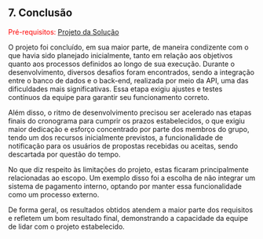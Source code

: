 ## 7. Conclusão

<span style="color:red">Pré-requisitos: <a href="6-Interface-Sistema.md"> Projeto da Solução</a></span>

O projeto foi concluído, em sua maior parte, de maneira condizente com o que havia sido planejado inicialmente, tanto em relação aos objetivos quanto aos processos definidos ao longo de sua execução. Durante o desenvolvimento, diversos desafios foram encontrados, sendo a integração entre o banco de dados e o back-end, realizada por meio da API, uma das dificuldades mais significativas. Essa etapa exigiu ajustes e testes contínuos da equipe para garantir seu funcionamento correto.

Além disso, o ritmo de desenvolvimento precisou ser acelerado nas etapas finais do cronograma para cumprir os prazos estabelecidos, o que exigiu maior dedicação e esforço concentrado por parte dos membros do grupo, tendo um dos recursos inicialmente previstos, a funcionalidade de notificação para os usuários de propostas recebidas ou aceitas, sendo descartada por questão do tempo.

No que diz respeito às limitações do projeto, estas ficaram principalmente relacionadas ao escopo. Um exemplo disso foi a escolha de não integrar um sistema de pagamento interno, optando por manter essa funcionalidade como um processo externo.

De forma geral, os resultados obtidos atendem a maior parte dos requisitos e refletem um bom resultado final, demonstrando a capacidade da equipe de lidar com o projeto estabelecido.
